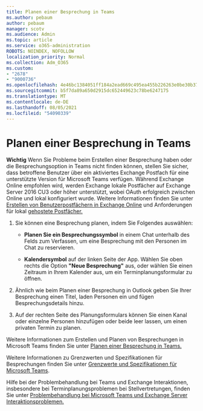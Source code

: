 ```yaml
---
title: Planen einer Besprechung in Teams
ms.author: pebaum
author: pebaum
manager: scotv
ms.audience: Admin
ms.topic: article
ms.service: o365-administration
ROBOTS: NOINDEX, NOFOLLOW
localization_priority: Normal
ms.collection: Adm_O365
ms.custom:
- "2678"
- "9000736"
ms.openlocfilehash: 4e46bc1384051ff184a2ead669c495ea455b226263e0be30b37a339151d810a4
ms.sourcegitcommit: b5f7da89a650d2915dc652449623c78be6247175
ms.translationtype: MT
ms.contentlocale: de-DE
ms.lasthandoff: 08/05/2021
ms.locfileid: "54090339"
---
```

# <a name="schedule-a-meeting-in-teams"></a>Planen einer Besprechung in Teams

**Wichtig** Wenn Sie Probleme beim Erstellen einer Besprechung haben oder die Besprechungsoption in Teams nicht finden können, stellen Sie sicher, dass betroffene Benutzer über ein aktiviertes Exchange Postfach für eine unterstützte Version für Microsoft Teams verfügen. Während Exchange Online empfohlen wird, werden Exchange lokale Postfächer auf Exchange Server 2016 CU3 oder höher unterstützt, wobei OAuth erfolgreich zwischen Online und lokal konfiguriert wurde. Weitere Informationen finden Sie unter [Erstellen von Benutzerpostfächern in Exchange Online](https://docs.microsoft.com/exchange/recipients-in-exchange-online/create-user-mailboxes) und Anforderungen für lokal [gehostete Postfächer.](https://docs.microsoft.com/microsoftteams/exchange-teams-interact#requirements-for-mailboxes-hosted-on-premises) 

1. Sie können eine Besprechung planen, indem Sie Folgendes auswählen:

    - **Planen Sie ein Besprechungssymbol** in einem Chat unterhalb des Felds zum Verfassen, um eine Besprechung mit den Personen im Chat zu reservieren.

    - **Kalendersymbol** auf der linken Seite der App. Wählen Sie oben rechts die Option **"Neue Besprechung"** aus, oder wählen Sie einen Zeitraum in Ihrem Kalender aus, um ein Terminplanungsformular zu öffnen.

2. Ähnlich wie beim Planen einer Besprechung in Outlook geben Sie Ihrer Besprechung einen Titel, laden Personen ein und fügen Besprechungsdetails hinzu.

3. Auf der rechten Seite des Planungsformulars können Sie einen Kanal oder einzelne Personen hinzufügen oder beide leer lassen, um einen privaten Termin zu planen.

Weitere Informationen zum Erstellen und Planen von Besprechungen in Microsoft Teams finden Sie unter [Planen einer Besprechung in Teams.](https://support.office.com/article/Schedule-a-meeting-in-Teams-943507a9-8583-4c58-b5d2-8ec8265e04e5)

Weitere Informationen zu Grenzwerten und Spezifikationen für Besprechungen finden Sie unter [Grenzwerte und Spezifikationen für Microsoft Teams](https://docs.microsoft.com/microsoftteams/limits-specifications-teams#meetings-and-calls).

Hilfe bei der Problembehandlung bei Teams und Exchange Interaktionen, insbesondere bei Terminplanungsproblemen bei Stellvertretungen, finden Sie unter [Problembehandlung bei Microsoft Teams und Exchange Server Interaktionsproblemen.](https://docs.microsoft.com/microsoftteams/troubleshoot/known-issues/teams-exchange-interaction-issue)